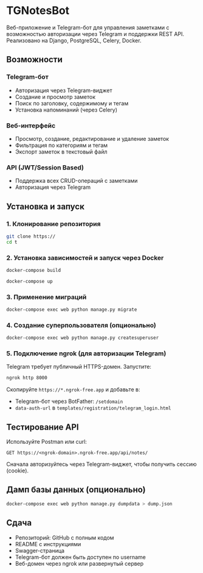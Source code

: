 # TGNotesBot

Веб-приложение и Telegram-бот для управления заметками с возможностью авторизации через Telegram и поддержки REST API. Реализовано на Django, PostgreSQL, Celery, Docker.

## Возможности

### Telegram-бот

- Авторизация через Telegram-виджет
- Создание и просмотр заметок
- Поиск по заголовку, содержимому и тегам
- Установка напоминаний (через Celery)

### Веб-интерфейс

- Просмотр, создание, редактирование и удаление заметок
- Фильтрация по категориям и тегам
- Экспорт заметок в текстовый файл

### API (JWT/Session Based)

- Поддержка всех CRUD-операций с заметками
- Авторизация через Telegram

## Установка и запуск

### 1. Клонирование репозитория

```bash
git clone https://
cd t
```



### 2. Установка зависимостей и запуск через Docker

```bash
docker-compose build
```

```bash
docker-compose up
```

### 3. Применение миграций

```bash
docker-compose exec web python manage.py migrate
```

### 4. Создание суперпользователя (опционально)

```bash
docker-compose exec web python manage.py createsuperuser
```


### 5. Подключение ngrok (для авторизации Telegram)

Telegram требует публичный HTTPS-домен. Запустите:

```bash
ngrok http 8000
```

Скопируйте `https://*.ngrok-free.app` и добавьте в:

- Telegram-бот через BotFather: `/setdomain`
- `data-auth-url` в `templates/registration/telegram_login.html`

## Тестирование API

Используйте Postman или curl:

```http
GET https://<ngrok-domain>.ngrok-free.app/api/notes/
```

Сначала авторизуйтесь через Telegram-виджет, чтобы получить сессию (cookie).



## Дамп базы данных (опционально)

```bash
docker-compose exec web python manage.py dumpdata > dump.json
```

## Сдача

- Репозиторий: GitHub с полным кодом
- README с инструкциями
- Swagger-страница
- Telegram-бот должен быть доступен по username
- Веб-домен через ngrok или развернутый сервер

